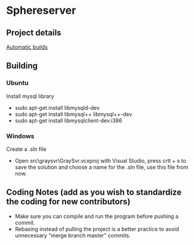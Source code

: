 # Sphereserver

## Project details

[Automatic builds](http://nightly.prerelease.sphere.torfo.org/)

## Building

### Ubuntu

Install mysql library
* sudo apt-get install libmysqld-dev
* sudo apt-get install libmysql++ libmysql++-dev
* sudo apt-get install libmysqlclient-dev:i386

### Windows

Create a .sln file
* Open src\graysvr\GraySvr.vcxproj with Visual Studio, press crtl + s to save the solution and choose a name for the .sln file, use this file from now.

## Coding Notes (add as you wish to standardize the coding for new contributors)

* Make sure you can compile and run the program before pushing a commit.
* Rebasing instead of pulling the project is a better practice to avoid unnecessary "merge branch master" commits.
